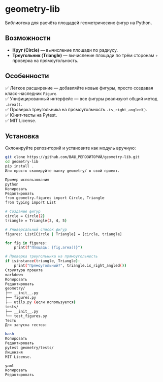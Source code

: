 # geometry-lib

Библиотека для расчёта площадей геометрических фигур на Python.

## Возможности

- **Круг (Circle)** — вычисление площади по радиусу.
- **Треугольник (Triangle)** — вычисление площади по трём сторонам + проверка на прямоугольность.

## Особенности

✅ Лёгкое расширение — добавляйте новые фигуры, просто создавая класс-наследник `Figure`.  
✅ Унифицированный интерфейс — все фигуры реализуют общий метод `.area()`.  
✅ Проверка треугольника на прямоугольность `.is_right_angled()`.  
✅ Юнит-тесты на Pytest.  
✅ MIT License.

## Установка

Склонируйте репозиторий и установите как модуль вручную:

```bash
git clone https://github.com/ВАШ_РЕПОЗИТОРИЙ/geometry-lib.git
cd geometry-lib
pip install .
Или просто скопируйте папку geometry/ в свой проект.

Пример использования
python
Копировать
Редактировать
from geometry.figures import Circle, Triangle
from typing import List

# Создание фигур
circle = Circle(2)
triangle = Triangle(3, 4, 5)

# Универсальный список фигур
figures: List[Circle | Triangle] = [circle, triangle]

for fig in figures:
    print(f"Площадь: {fig.area()}")

# Проверка треугольника на прямоугольность
if isinstance(triangle, Triangle):
    print("Прямоугольный?", triangle.is_right_angled())
Структура проекта
markdown
Копировать
Редактировать
geometry/
├── __init__.py
├── figures.py
├── utils.py (если используется)
tests/
├── __init__.py
└── test_figures.py
Тесты
Для запуска тестов:

bash
Копировать
Редактировать
pytest geometry/tests/
Лицензия
MIT License.

yaml
Копировать
Редактировать

